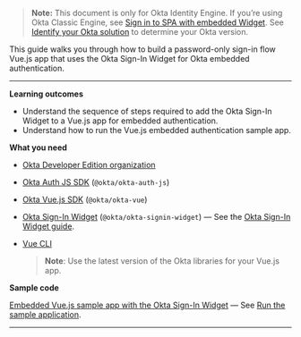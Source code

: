 > **Note:** This document is only for Okta Identity Engine. If you’re using Okta Classic Engine, see [Sign in to SPA with embedded Widget](/docs/guides/archive-sign-into-spa-embedded-widget/vue/main). See [Identify your Okta solution](https://help.okta.com/oie/en-us/Content/Topics/identity-engine/oie-verify-version.html) to determine your Okta version.

This guide walks you through how to build a password-only sign-in flow Vue.js app that uses the Okta Sign-In Widget for Okta embedded authentication.

---

**Learning outcomes**

* Understand the sequence of steps required to add the Okta Sign-In Widget to a Vue.js app for embedded authentication.
* Understand how to run the Vue.js embedded authentication sample app.

**What you need**

* [Okta Developer Edition organization](https://developer.okta.com/signup/oie-preview.html)
* [Okta Auth JS SDK](https://github.com/okta/okta-auth-js) (`@okta/okta-auth-js`)
* [Okta Vue.js SDK](https://github.com/okta/okta-vue) (`@okta/okta-vue`)
* [Okta Sign-In Widget](https://github.com/okta/okta-signin-widget) (`@okta/okta-signin-widget`) &mdash; See the [Okta Sign-In Widget guide](/code/javascript/okta_sign-in_widget/).
* [Vue CLI](https://cli.vuejs.org/guide/installation.html)

    > **Note**: Use the latest version of the Okta libraries for your Vue.js app. <!--This guide was written for `@okta/okta-signin-widget@6`, `@okta/okta-vue@5.1.1`, and `@okta/okta-auth-js@6`. -->

**Sample code**

[Embedded Vue.js sample app with the Okta Sign-In Widget](https://github.com/okta/samples-js-vue/tree/master/custom-login) &mdash; See [Run the sample application](#run-the-sample-application).

---
